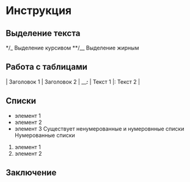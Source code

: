 # Инструкция

## Выделение текста
*/_ Выделение курсивом
**/__ Выделение жирным

## Работа с таблицами
| Заголовок 1 | Заголовок 2 |
_______________:_____________
| Текст 1     |:   Текст 2  |

## Списки
* элемент 1
* элемент 2
* элемент 3
Существует ненумерованные и нумеровнные списки
Нумерованные списки
1. элемент 1
2. элемент 2

## Заключение
